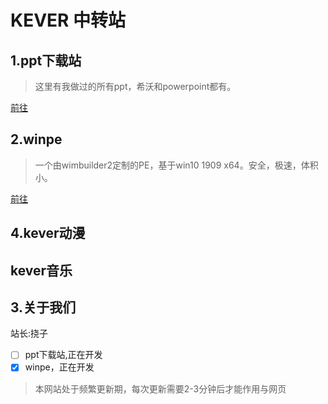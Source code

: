 <h1>KEVER 中转站</h1>
<h2>1.ppt下载站</h2>

>这里有我做过的所有ppt，希沃和powerpoint都有。

<a href="/ppt.html" title="ppt">前往</a>
<h2>2.winpe</h2>

>一个由wimbuilder2定制的PE，基于win10 1909 x64。安全，极速，体积小。

<a href="/404.html" title="404">前往</a>

<h2>4.kever动漫</h2>

<h2>kever音乐</h2>
<h2>3.关于我们</h2>
站长:挠子

- [ ] ppt下载站,正在开发
- [x] winpe，正在开发

>本网站处于频繁更新期，每次更新需要2-3分钟后才能作用与网页

